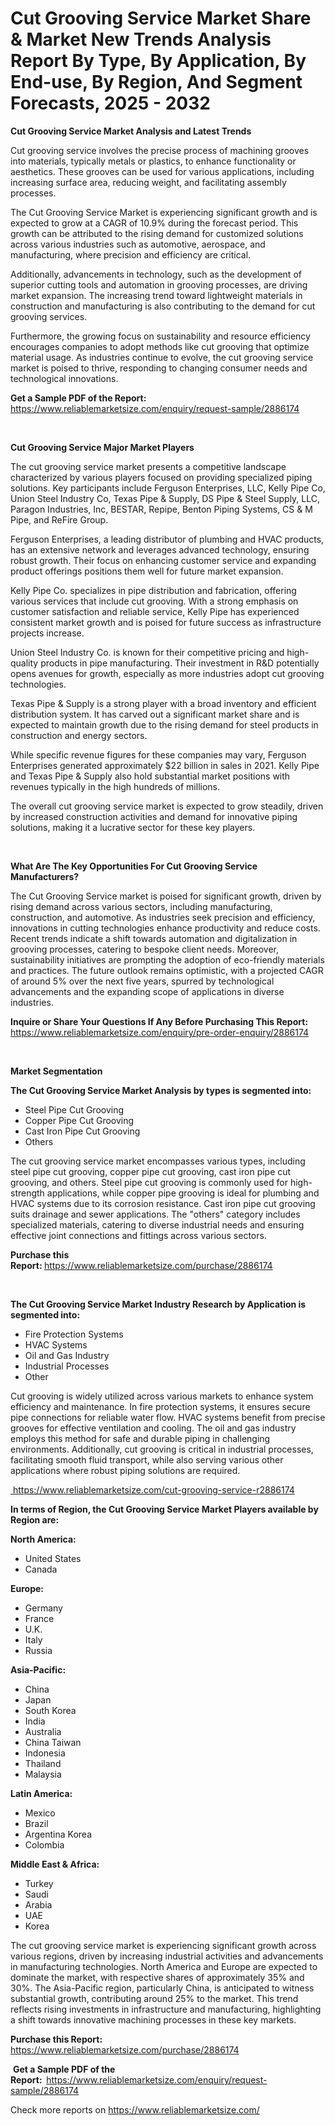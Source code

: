 <p><h1>Cut Grooving Service Market Share & Market New Trends Analysis Report By Type, By Application, By End-use, By Region, And Segment Forecasts, 2025 - 2032</h1></p><p><strong>Cut Grooving Service Market Analysis and Latest Trends</strong></p>
<p><p>Cut grooving service involves the precise process of machining grooves into materials, typically metals or plastics, to enhance functionality or aesthetics. These grooves can be used for various applications, including increasing surface area, reducing weight, and facilitating assembly processes. </p><p>The Cut Grooving Service Market is experiencing significant growth and is expected to grow at a CAGR of 10.9% during the forecast period. This growth can be attributed to the rising demand for customized solutions across various industries such as automotive, aerospace, and manufacturing, where precision and efficiency are critical. </p><p>Additionally, advancements in technology, such as the development of superior cutting tools and automation in grooving processes, are driving market expansion. The increasing trend toward lightweight materials in construction and manufacturing is also contributing to the demand for cut grooving services. </p><p>Furthermore, the growing focus on sustainability and resource efficiency encourages companies to adopt methods like cut grooving that optimize material usage. As industries continue to evolve, the cut grooving service market is poised to thrive, responding to changing consumer needs and technological innovations.</p></p>
<p><strong>Get a Sample PDF of the Report:&nbsp;</strong> <a href="https://www.reliablemarketsize.com/enquiry/request-sample/2886174?utm_campaign=2593&utm_medium=2&utm_source=Github&utm_content=ia&utm_term=13032025&utm_id=cut-grooving-service">https://www.reliablemarketsize.com/enquiry/request-sample/2886174</a></p>
<p>&nbsp;</p>
<p><strong>Cut Grooving Service Major Market Players</strong></p>
<p><p>The cut grooving service market presents a competitive landscape characterized by various players focused on providing specialized piping solutions. Key participants include Ferguson Enterprises, LLC, Kelly Pipe Co, Union Steel Industry Co, Texas Pipe & Supply, DS Pipe & Steel Supply, LLC, Paragon Industries, Inc, BESTAR, Repipe, Benton Piping Systems, CS & M Pipe, and ReFire Group.</p><p>Ferguson Enterprises, a leading distributor of plumbing and HVAC products, has an extensive network and leverages advanced technology, ensuring robust growth. Their focus on enhancing customer service and expanding product offerings positions them well for future market expansion.</p><p>Kelly Pipe Co. specializes in pipe distribution and fabrication, offering various services that include cut grooving. With a strong emphasis on customer satisfaction and reliable service, Kelly Pipe has experienced consistent market growth and is poised for future success as infrastructure projects increase.</p><p>Union Steel Industry Co. is known for their competitive pricing and high-quality products in pipe manufacturing. Their investment in R&D potentially opens avenues for growth, especially as more industries adopt cut grooving technologies.</p><p>Texas Pipe & Supply is a strong player with a broad inventory and efficient distribution system. It has carved out a significant market share and is expected to maintain growth due to the rising demand for steel products in construction and energy sectors.</p><p>While specific revenue figures for these companies may vary, Ferguson Enterprises generated approximately $22 billion in sales in 2021. Kelly Pipe and Texas Pipe & Supply also hold substantial market positions with revenues typically in the high hundreds of millions.</p><p>The overall cut grooving service market is expected to grow steadily, driven by increased construction activities and demand for innovative piping solutions, making it a lucrative sector for these key players.</p></p>
<p>&nbsp;</p>
<p><strong>What Are The Key Opportunities For Cut Grooving Service Manufacturers?</strong></p>
<p><p>The Cut Grooving Service market is poised for significant growth, driven by rising demand across various sectors, including manufacturing, construction, and automotive. As industries seek precision and efficiency, innovations in cutting technologies enhance productivity and reduce costs. Recent trends indicate a shift towards automation and digitalization in grooving processes, catering to bespoke client needs. Moreover, sustainability initiatives are prompting the adoption of eco-friendly materials and practices. The future outlook remains optimistic, with a projected CAGR of around 5% over the next five years, spurred by technological advancements and the expanding scope of applications in diverse industries.</p></p>
<p><strong>Inquire or Share Your Questions If Any Before Purchasing This Report:</strong> <a href="https://www.reliablemarketsize.com/enquiry/pre-order-enquiry/2886174?utm_campaign=2593&utm_medium=2&utm_source=Github&utm_content=ia&utm_term=13032025&utm_id=cut-grooving-service">https://www.reliablemarketsize.com/enquiry/pre-order-enquiry/2886174</a></p>
<p>&nbsp;</p>
<p><strong>Market Segmentation</strong></p>
<p><strong>The Cut Grooving Service Market Analysis by types is segmented into:</strong></p>
<p><ul><li>Steel Pipe Cut Grooving</li><li>Copper Pipe Cut Grooving</li><li>Cast Iron Pipe Cut Grooving</li><li>Others</li></ul></p>
<p><p>The cut grooving service market encompasses various types, including steel pipe cut grooving, copper pipe cut grooving, cast iron pipe cut grooving, and others. Steel pipe cut grooving is commonly used for high-strength applications, while copper pipe grooving is ideal for plumbing and HVAC systems due to its corrosion resistance. Cast iron pipe cut grooving suits drainage and sewer applications. The "others" category includes specialized materials, catering to diverse industrial needs and ensuring effective joint connections and fittings across various sectors.</p></p>
<p><strong>Purchase this Report:&nbsp;</strong><a href="https://www.reliablemarketsize.com/purchase/2886174?utm_campaign=2593&utm_medium=2&utm_source=Github&utm_content=ia&utm_term=13032025&utm_id=cut-grooving-service">https://www.reliablemarketsize.com/purchase/2886174</a></p>
<p>&nbsp;</p>
<p><strong>The Cut Grooving Service Market Industry Research by Application is segmented into:</strong></p>
<p><ul><li>Fire Protection Systems</li><li>HVAC Systems</li><li>Oil and Gas Industry</li><li>Industrial Processes</li><li>Other</li></ul></p>
<p><p>Cut grooving is widely utilized across various markets to enhance system efficiency and maintenance. In fire protection systems, it ensures secure pipe connections for reliable water flow. HVAC systems benefit from precise grooves for effective ventilation and cooling. The oil and gas industry employs this method for safe and durable piping in challenging environments. Additionally, cut grooving is critical in industrial processes, facilitating smooth fluid transport, while also serving various other applications where robust piping solutions are required.</p></p>
<p><a href="https://www.reliablemarketsize.com/cut-grooving-service-r2886174?utm_campaign=2593&utm_medium=2&utm_source=Github&utm_content=ia&utm_term=13032025&utm_id=cut-grooving-service">&nbsp;https://www.reliablemarketsize.com/cut-grooving-service-r2886174</a></p>
<p><strong>In terms of Region, the Cut Grooving Service Market Players available by Region are:</strong></p>
<p>
    <p> <strong> North America: </strong>
        <ul>
            <li>United States</li>
            <li>Canada</li>
        </ul>
        </p> 
    <p> <strong> Europe: </strong>
        <ul>
            <li>Germany</li>
            <li>France</li>
            <li>U.K.</li>
            <li>Italy</li>
            <li>Russia</li>
        </ul>
        </p> 
    <p> <strong> Asia-Pacific: </strong>
        <ul>
            <li>China</li>
            <li>Japan</li>
            <li>South Korea</li>
            <li>India</li>
            <li>Australia</li>
            <li>China Taiwan</li>
            <li>Indonesia</li>
            <li>Thailand</li>
            <li>Malaysia</li>
        </ul>
        </p> 
    <p> <strong> Latin America: </strong>
        <ul>
            <li>Mexico</li>
            <li>Brazil</li>
            <li>Argentina Korea</li>
            <li>Colombia</li>
        </ul>
        </p> 
    <p> <strong> Middle East & Africa: </strong>
        <ul>
            <li>Turkey</li>
            <li>Saudi</li>
            <li>Arabia</li>
            <li>UAE</li>
            <li>Korea</li>
        </ul>
    </p>
    </p>
<p><p>The cut grooving service market is experiencing significant growth across various regions, driven by increasing industrial activities and advancements in manufacturing technologies. North America and Europe are expected to dominate the market, with respective shares of approximately 35% and 30%. The Asia-Pacific region, particularly China, is anticipated to witness substantial growth, contributing around 25% to the market. This trend reflects rising investments in infrastructure and manufacturing, highlighting a shift towards innovative machining processes in these key markets.</p></p>
<p><strong>Purchase this Report: </strong><a href="https://www.reliablemarketsize.com/purchase/2886174?utm_campaign=2593&utm_medium=2&utm_source=Github&utm_content=ia&utm_term=13032025&utm_id=cut-grooving-service">https://www.reliablemarketsize.com/purchase/2886174</a></p>
<p>&nbsp;<strong>Get a Sample PDF of the Report:&nbsp;&nbsp;</strong><a href="https://www.reliablemarketsize.com/enquiry/request-sample/2886174?utm_campaign=2593&utm_medium=2&utm_source=Github&utm_content=ia&utm_term=13032025&utm_id=cut-grooving-service">https://www.reliablemarketsize.com/enquiry/request-sample/2886174</a></p>
<p><strong></strong></p>
<p>Check more reports on <a href="https://www.reliablemarketsize.com/?utm_campaign=2593&utm_medium=2&utm_source=Github&utm_content=ia&utm_term=13032025&utm_id=cut-grooving-service">https://www.reliablemarketsize.com/</a></p>
